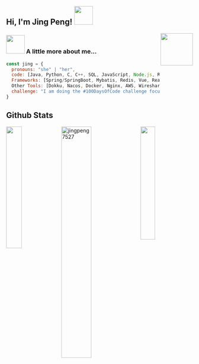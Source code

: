 
<h2> Hi, I'm Jing Peng! <img src="https://media.giphy.com/media/mGcNjsfWAjY5AEZNw6/giphy.gif" width="50"></h2>
<img align='right' src="https://media4.giphy.com/media/v1.Y2lkPTc5MGI3NjExZ2ZpNDRuZmt2czdwNXNiZWw2djB3cmo4MHhyeml0NTdjc2lqeHExaCZlcD12MV9pbnRlcm5hbF9naWZfYnlfaWQmY3Q9Zw/y4PQTcLTYJwOI/giphy.gif" width="87">



### <img src="https://media.giphy.com/media/VgCDAzcKvsR6OM0uWg/giphy.gif" width="50"> A little more about me...  

```javascript
const jing = {
  pronouns: "she" | "her",
  code: [Java, Python, C, C++, SQL, JavaScript, Node.js, Ruby, HTML, CSS],
  Frameworks: [Spring/SpringBoot, Mybatis, Redis, Vue, React, Vutify, Ruby on Rails, Spring Security, Numpy]
  Other Tools: [Dokku, Nacos, Docker, Nginx, AWS, Wireshark, Elastic Beanstalk, Postman, MongoDB, Liquibase]
  challenge: "I am doing the #100DaysOfCode challenge focused on react and typescript"
}
```

<h2> Github Stats </h2> <img align='right' width="28%" src="https://j.gifs.com/zKLJ7O.gif">
<a href="https://github.com/jingpeng7527/github-readme-stats"><img align="left" width="29%" src="https://github-readme-stats.vercel.app/api/top-langs/?username=jingpeng7527&layout=compact" /></a>
<img align='center' width="40%" src="https://github-readme-streak-stats.herokuapp.com/?user=jingpeng7527" alt="jingpeng7527" />


<br/>


<!--
**jingpeng7527/jingpeng7527** is a ✨ _special_ ✨ repository because its `README.md` (this file) appears on your GitHub profile.

<img src="https://64.media.tumblr.com/112e616f8ee4b34ff28b7f8f004f1121/tumblr_pb7tmmj3zD1ro8ysbo1_500.gifv" width="40">

[![Top Langs](https://github-readme-stats.vercel.app/api/top-langs/?username=jingpeng7527&layout=compact)](https://github.com/jingpeng7527/github-readme-stats)
进阶版 profile view
![](https://komarev.com/ghpvc/?username=jingpeng7527i&color=brightgreen)
fork number
![](https://visitor-badge.glitch.me/badge?page_id=muskanrani.muskanrani)<img src="https://img.shields.io/github/forks/jingpeng7527/jingpeng7527?style=social"></img>

Here are some ideas to get you started:
- ### Hi there 👋

[![Jing's GitHub stats](https://github-readme-stats.vercel.app/api?username=jingpeng7527&count_private=true&show_icons=true&theme=radical)](https://github.com/jingpeng7527/github-readme-stats)



- 🔭 I’m currently working on ...
- 🌱 I’m currently learning ...
- 👯 I’m looking to collaborate on ...
- 🤔 I’m looking for help with ...
- 💬 Ask me about ...
- 📫 How to reach me: ...
- 😄 Pronouns: ...
- ⚡ Fun fact: ...
-->
